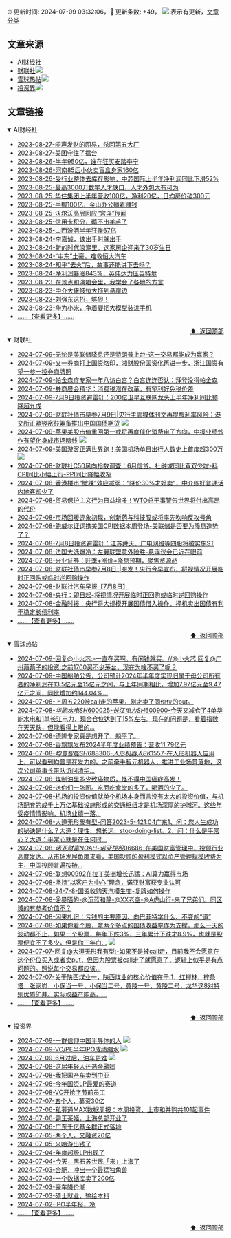 ##

:alarm_clock: 更新时间: 2024-07-09 03:32:06，:rocket: 更新条数: +49， ![](/assets/dot.png) 表示有更新，[文章分类](/TAGS.md)

## 文章来源

- [AI财经社](#ai财经社)  
- [财联社](#财联社)![](/assets/dot.png)   
- [雪球热帖](#雪球热帖)![](/assets/dot.png)   
- [投资界](#投资界)![](/assets/dot.png)   

## 文章链接

<details open>
<summary id="ai财经社">
 AI财经社
</summary>


- [2023-08-27-闷声发财的网易，杀回第五大厂](https://www.aicaijing.com.cn/article/18610)  
- [2023-08-27-美团守住了擂台](https://www.aicaijing.com.cn/article/18611)  
- [2023-08-26-半年950亿，谁在狂买安踏李宁](https://www.aicaijing.com.cn/article/18607)  
- [2023-08-26-河南85后小伙卖盲盒身家160亿](https://www.aicaijing.com.cn/article/18608)  
- [2023-08-26-受行业整体去库存影响，中芯国际上半年净利润同比下滑52%](https://www.aicaijing.com.cn/article/18609)  
- [2023-08-25-最高3000万数字人才缺口，人才外包大有可为](https://www.aicaijing.com.cn/article/18601)  
- [2023-08-25-华住集团上半年营收100亿，净利20亿，日均房价破300元](https://www.aicaijing.com.cn/article/18602)  
- [2023-08-25-手握100亿，金山办公躺着赚钱](https://www.aicaijing.com.cn/article/18603)  
- [2023-08-25-沃尔沃高层回应“宫斗”传闻](https://www.aicaijing.com.cn/article/18604)  
- [2023-08-25-信用卡积分，薅不出羊毛了](https://www.aicaijing.com.cn/article/18605)  
- [2023-08-25-山西汾酒半年狂赚67亿](https://www.aicaijing.com.cn/article/18606)  
- [2023-08-24-李嘉诚，该出手时就出手](https://www.aicaijing.com.cn/article/18596)  
- [2023-08-24-新的时代浪潮里，这家房企迎来了30岁生日](https://www.aicaijing.com.cn/article/18597)  
- [2023-08-24-“中东”土豪，难救恒大汽车](https://www.aicaijing.com.cn/article/18598)  
- [2023-08-24-知乎“去火”后，故事还能讲下去吗？](https://www.aicaijing.com.cn/article/18599)  
- [2023-08-24-净利润暴涨843%，英伟达力压英特尔](https://www.aicaijing.com.cn/article/18600)  
- [2023-08-23-在景点和演唱会里，我学会了各地的方言](https://www.aicaijing.com.cn/article/18591)  
- [2023-08-23-中介大佬被恒大拖到悬崖边](https://www.aicaijing.com.cn/article/18592)  
- [2023-08-23-刘强东这招，够狠！](https://www.aicaijing.com.cn/article/18593)  
- [2023-08-23-华为小米，争着要把大模型装进手机](https://www.aicaijing.com.cn/article/18594)  
- [......【查看更多】......](/details/AI财经社.md)

<div align="right"><a href="#文章来源">⬆ &nbsp;返回顶部</a></div>
</details>

<details open>
<summary id="财联社">
 财联社
</summary>


- [2024-07-09-无论是美联储降息还是特朗普上台-这一交易都能成为赢家？](https://www.cls.cn/detail/1727328)  
- [2024-07-09-又一券商打上国资烙印，湘财股份国资化再进一步，浙江国资有望一参一控券商牌照](https://www.cls.cn/detail/1727315)  
- [2024-07-09-帕金森症专家一年八访白宫？白宫连连否认：拜登没得帕金森](https://www.cls.cn/detail/1727291)  
- [2024-07-09-券商晨会精华：消费税潜在改革，有望利好免税价差](https://www.cls.cn/detail/1727285)  
- [2024-07-09-7月9日投资避雷针：200亿卫星互联网龙头上半年净利同比预降超九成](https://www.cls.cn/detail/1727284)  
- [2024-07-09-财联社债市早参7月9日|央行主管媒体刊文再提醒利率风险；港交所正紧锣密鼓筹备推出中国国债期货](https://www.cls.cn/detail/1727302) ![](/assets/new.png)  
- [2024-07-09-苹果美股市值重回第一或将再度催化消费电子方向，中报业绩炒作有望化身成市场暗线](https://www.cls.cn/detail/1727360) ![](/assets/new.png)  
- [2024-07-09-美国游客正满世界跑！美国机场单日出行人数史上首度超300万](https://www.cls.cn/detail/1727405) ![](/assets/new.png)  
- [2024-07-08-财联社C50风向指数调查：6月信贷、社融或同比双双少增-料CPI同比小幅上行-PPI同比降幅收窄](https://www.cls.cn/detail/1726148)  
- [2024-07-08-香港楼市“撤辣”效应减弱：“降价30%才好卖”，中介练好普通话内地客却少了](https://www.cls.cn/detail/1726110)  
- [2024-07-08-贸易保护主义行为日益增多！WTO总干事警告世界将付出高昂的代价](https://www.cls.cn/detail/1726102)  
- [2024-07-08-市场回暖迹象初现，创新药与科技股或将率先吹响反攻号角](https://www.cls.cn/detail/1726032)  
- [2024-07-08-鲍威尔证词携美国CPI数据本周登场-美联储是否要为降息造势了？](https://www.cls.cn/detail/1726020)  
- [2024-07-08-7月8日投资避雷针：江苏舜天、广电网络等四股将被实施ST](https://www.cls.cn/detail/1725978)  
- [2024-07-08-法国大选爆冷：左翼联盟意外险胜-悬浮议会已近在眼前](https://www.cls.cn/detail/1725989)  
- [2024-07-08-兴业证券：旺季+涨价+降息预期，聚焦资源品](https://www.cls.cn/detail/1725985)  
- [2024-07-08-财联社债市早参7月8日-|突发！央行今早宣布，将视情况开展临时正回购或临时逆回购操作](https://www.cls.cn/detail/1725997)  
- [2024-07-08-财联社汽车早报【7月8日】](https://www.cls.cn/detail/1726004)  
- [2024-07-08-央行：即日起-将视情况开展临时正回购或临时逆回购操作](https://www.cls.cn/detail/1725975)  
- [2024-07-08-金融时报：央行将大规模开展国债借入操作，择机卖出国债有利于稳定长债利率](https://www.cls.cn/detail/1726043)  
- [......【查看更多】......](/details/财联社.md)

<div align="right"><a href="#文章来源">⬆ &nbsp;返回顶部</a></div>
</details>

<details open>
<summary id="雪球热帖">
 雪球热帖
</summary>


- [2024-07-09-回复@小火芯:-一直在买啊。有闲钱就买。//@小火芯:回复@广州蔡蔡子的投资:之前1700买不少茅台，现在为啥不买了呢？](https://xueqiu.com/1247347556/296752999)  
- [2024-07-09-中国船舶公告，公司预计2024年半年度实现归属于母公司所有者的净利润在13.5亿元至15亿元之间，与上年同期相比，增加7.97亿元至9.47亿元之间，同比增加约144.04%...](https://xueqiu.com/6451611049/296740577)  
- [2024-07-08-上周五220被call走的苹果，刚才卖了同价位的put。](https://xueqiu.com/3421158864/296717713)  
- [2024-07-08-$华能水电SH600025$-$长江电力SH600900$-今天又减仓了4单华能水电和1单长江电力，现金仓位达到了15%左右。现在的问题是，看着指数在天天跌，但能看得上眼的...](https://xueqiu.com/2681290304/296672947)  
- [2024-07-08-德隆专家真是想开了，躺平了。](https://xueqiu.com/1205946512/296657858)  
- [2024-07-08-香飘飘发布2024半年度业绩预告：营收11.79亿元](https://xueqiu.com/1750631962/296688900)  
- [2024-07-08-$均普智能SH688306$-$人形机器人BK1557$-在人形机器人应用上，可以看到均普是在发力的。之前牵手智元机器人，推进工业场景落地，这次公司董事长带队访问清华...](https://xueqiu.com/8422393874/296646925)  
- [2024-07-08-煤制油里多少致癌物质，怪不得中国癌症高发！](https://xueqiu.com/9766775480/296617212)  
- [2024-07-08-送你们一张图。吃面吃食堂的多了，喝酒的少了。](https://xueqiu.com/9887656769/296609386)  
- [2024-07-08-机场的投资价值就单个机场本身而言没有太大的投资价值，与机场配套的成千上万亿基础设施形成的交通枢纽才是机场深厚的护城河。这些年受疫情情影响，机场业绩一落...](https://xueqiu.com/9742512811/296582709)  
- [2024-07-08-大道无形我有型-问答2023-5-421:04广东1、问：您人生成功的秘诀是什么？大道：理性、想长远、stop-doing-list。2、问：什么是平常心？大道：平常心就是在任何时...](https://xueqiu.com/4973688928/296582389)  
- [2024-07-08-$诺亚财富NOAH$-$诺亚控股06686$-在美国财富管理中，投顾行业高度发达。从市场发展角度来看，美国投顾的盈利模式以资产管理规模收费为主，中国投顾普遍按持...](https://xueqiu.com/5404882558/296592609)  
- [2024-07-08-联想00992在拉丁美洲增长迅猛：AI算力赢得市场](https://xueqiu.com/3103465982/296616087)  
- [2024-07-08-坚持“以客户为中心”理念，诺亚财富获专业认可](https://xueqiu.com/4712978991/296662795)  
- [2024-07-08-24-7-8-国资收购天汽模生变-复牌如何操作](https://xueqiu.com/8772786299/296665072)  
- [2024-07-08-@暴晒的-@沉蓝和静-@XX老空-@A虎山行-来了兄弟们。同区域的有参考价值不？](https://xueqiu.com/2241249492/296684352)  
- [2024-07-08-闲来札记：亏钱的主要原因、向巴菲特学什么、不变的“道”](https://xueqiu.com/3491303582/296613098)  
- [2024-07-08-如果你看个股，拿两个多点的国债收益率作为支撑，那么一天的波动都不止，如果一个股票，每年下跌3%，三年累计下跌才8.9%，也就是股票便宜不了多少，但是你三年白...](https://xueqiu.com/4111857140/296705155) ![](/assets/new.png)  
- [2024-07-07-回复@大道无形我有型:-如果不是被call走，目前我不会愿意在这个价位买入或者卖put，但因为股票被call走了就愿意了，逻辑上似乎是有点问题的。照说每个交易都应该...](https://xueqiu.com/1247347556/296534640)  
- [2024-07-07-关于陕西煤业一，陕西煤业的核心价值在于:1，红柳林，柠条塔，张家峁，小保当一号，小保当二号，黄陵一号，黄陵二号，龙华这8对特别优质矿井。实际权益产能高，...](https://xueqiu.com/7123126150/296545070)  
- [......【查看更多】......](/details/雪球热帖.md)

<div align="right"><a href="#文章来源">⬆ &nbsp;返回顶部</a></div>
</details>

<details open>
<summary id="投资界">
 投资界
</summary>


- [2024-07-09-一群信仰中国半导体的人](https://posts.careerengine.us/p/668ca7ae8defaa58ee06d3d1) ![](/assets/new.png)  
- [2024-07-09-VC/PE半年IPO成绩缩水](https://posts.careerengine.us/p/668ca7ae8defaa58ee06d3c8) ![](/assets/new.png)  
- [2024-07-09-6月过后，油车更难](https://posts.careerengine.us/p/668ca7bc185ec759161774a3) ![](/assets/new.png)  
- [2024-07-08-这届年轻人还选金融吗](https://posts.careerengine.us/p/668b9be18172ee7e1eed9a1a)  
- [2024-07-08-我把国产车卖到中亚](https://posts.careerengine.us/p/668b9bd3f0728c7d7774fd84)  
- [2024-07-08-今年国资LP最爱的赛道](https://posts.careerengine.us/p/668b9bd2f0728c7d7774fd7c)  
- [2024-07-08-VC开抢字节前员工](https://posts.careerengine.us/p/668b9bc4a509e07d48799445)  
- [2024-07-07-五个人，募资30亿](https://posts.careerengine.us/p/668a4fc502f8e11901482b1a)  
- [2024-07-06-私募通MAX数据周报：本周投资、上市和并购共101起事件](https://posts.careerengine.us/p/66890e736e7b4509e19e4e21)  
- [2024-07-06-霸王茶姬，上海总部开业了](https://posts.careerengine.us/p/66890e6432749c096ff20daa)  
- [2024-07-06-广东千亿基金群正式落地](https://posts.careerengine.us/p/66890e6432749c096ff20db2)  
- [2024-07-05-两个人，又融资20亿](https://posts.careerengine.us/p/6687a43732b52368e1cecca0)  
- [2024-07-05-米哈游出钱了](https://posts.careerengine.us/p/6687a43732b52368e1cecc98)  
- [2024-07-04-年度超级LP出现了](https://posts.careerengine.us/p/66867201a3909a3da6f27da6)  
- [2024-07-04-今天，黑石苏世民「来」上海了](https://posts.careerengine.us/p/668671f20b525f3d12d74194)  
- [2024-07-03-合肥，冲出一个最猛独角兽](https://posts.careerengine.us/p/668503d7b4a52315ba26fda3)  
- [2024-07-03-一个数据库卖了200亿](https://posts.careerengine.us/p/668503e67209fe162b1f284f)  
- [2024-07-03-豪车降价潮](https://posts.careerengine.us/p/668503e67209fe162b1f2847)  
- [2024-07-03-硕士就业，输给本科](https://posts.careerengine.us/p/668503f5ceac83164fad3526)  
- [2024-07-02-IPO半年报，冷](https://posts.careerengine.us/p/6683b7aca57739744414d287)  
- [......【查看更多】......](/details/投资界.md)

<div align="right"><a href="#文章来源">⬆ &nbsp;返回顶部</a></div>
</details>

